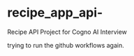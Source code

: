 # recipe_app_api-
Recipe API Project for Cogno AI Interview 

trying to run the github workflows again. 